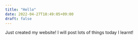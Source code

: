 ```yaml
---
title: "Hello"
date: 2022-04-27T18:49:05+09:00
draft: false
---
```


Just created my website!
I will post lots of things today I learnt!
